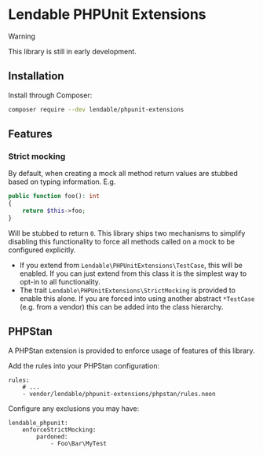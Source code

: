 Lendable PHPUnit Extensions
========================

> [!WARNING]
> This library is still in early development.

## Installation

Install through Composer:

```bash
composer require --dev lendable/phpunit-extensions
```

## Features

### Strict mocking

By default, when creating a mock all method return values are stubbed based on typing information. E.g.

```php
public function foo(): int 
{
    return $this->foo;
}
```

Will be stubbed to return `0`. This library ships two mechanisms to simplify disabling this functionality to force all methods called on a mock to be configured explicitly.

* If you extend from `Lendable\PHPUnitExtensions\TestCase`, this will be enabled. If you can just extend from this class it is the simplest way to opt-in to all functionality.
* The trait `Lendable\PHPUnitExtensions\StrictMocking` is provided to enable this alone. If you are forced into using another abstract `*TestCase` (e.g. from a vendor) this can be added into the class hierarchy.

## PHPStan

A PHPStan extension is provided to enforce usage of features of this library.

Add the rules into your PHPStan configuration:

```neon
rules:
    # ...
    - vendor/lendable/phpunit-extensions/phpstan/rules.neon
```

Configure any exclusions you may have:

```neon
lendable_phpunit:
    enforceStrictMocking:
        pardoned:
            - Foo\Bar\MyTest
```
